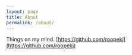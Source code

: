```yaml
---
layout: page
title: About
permalink: /about/
---
```


Things on my mind.
[https://github.com/roopekj](https://github.com/roopekj)
